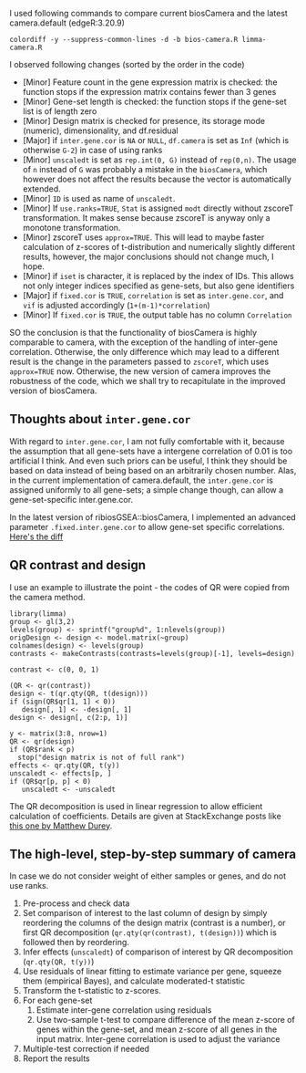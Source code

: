 I used following commands to compare current biosCamera and the latest camera.default (edgeR:3.20.9)

```{bash colordiff}
colordiff -y --suppress-common-lines -d -b bios-camera.R limma-camera.R
```

I observed following changes (sorted by the order in the code)

* [Minor] Feature count in the gene expression matrix is checked: the function stops if the expression matrix contains fewer than 3 genes
* [Minor] Gene-set length is checked: the function stops if the gene-set list is of length zero
* [Minor] Design matrix is checked for presence, its storage mode (numeric), dimensionality, and df.residual
* [Major] if `inter.gene.cor` is `NA` or `NULL`, `df.camera` is set as `Inf` (which is otherwise `G-2`) in case of using ranks
* [Minor] `unscaledt` is set as `rep.int(0, G)` instead of `rep(0,n)`. The usage of `n` instead of `G` was probably a mistake in the `biosCamera`, which however does not affect the results because the vector is automatically extended.
* [Minor] `ID` is used as name of `unscaledt`.
* [Minor] If `use.ranks=TRUE`, `Stat` is assigned `modt` directly without zscoreT transformation. It makes sense because zscoreT is anyway only a monotone transformation.
* [Minor] zscoreT uses `approx=TRUE`. This will lead to maybe faster calculation of z-scores of t-distribution and numerically slightly different results, however, the major conclusions should not change much, I hope.
* [Minor] if `iset` is character, it is replaced by the index of IDs. This allows not only integer indices specified as gene-sets, but also gene identifiers 
* [Major] if `fixed.cor` is `TRUE`, `correlation` is set as `inter.gene.cor`, and `vif` is adjusted accordingly (`1+(m-1)*correlation`)
* [Minor] If `fixed.cor` is `TRUE`, the output table has no column `Correlation`

SO the conclusion is that the functionality of biosCamera is highly comparable to camera, with the exception of the handling of inter-gene correlation. Otherwise, the only difference which may lead to a different result is the change in the parameters passed to `zscoreT`, which uses `approx=TRUE` now. Otherwise, the new version of camera improves the robustness of the code, which we shall try to recapitulate in the improved version of biosCamera.

## Thoughts about `inter.gene.cor`

With regard to `inter.gene.cor`, I am not fully comfortable with it, because the assumption that all gene-sets have a intergene correlation of 0.01 is too artificial I think. And even such priors can be useful, I think they should be based on data instead of being based on an arbitrarily chosen number. Alas, in the current implementation of camera.default, the `inter.gene.cor` is assigned uniformly to all gene-sets; a simple change though, can allow a gene-set-specific inter.gene.cor.

In the latest version of ribiosGSEA::biosCamera, I implemented an advanced parameter `.fixed.inter.gene.cor` to allow gene-set specific correlations. [Here's the diff](https://github.com/Accio/ribios/commit/2f9b8b041309ed2d57c6af1c134f00c2d48b9d93#diff-36a02688c4526c5380f8108b487e45ea)

## QR contrast and design

I use an example to illustrate the point - the codes of QR were copied from the camera method.

```{r qr}
library(limma)
group <- gl(3,2)
levels(group) <- sprintf("group%d", 1:nlevels(group))
origDesign <- design <- model.matrix(~group)
colnames(design) <- levels(group)
contrasts <- makeContrasts(contrasts=levels(group)[-1], levels=design)

contrast <- c(0, 0, 1)

(QR <- qr(contrast))
design <- t(qr.qty(QR, t(design)))
if (sign(QR$qr[1, 1] < 0)) 
   design[, 1] <- -design[, 1]
design <- design[, c(2:p, 1)]

y <- matrix(3:8, nrow=1)
QR <- qr(design)
if (QR$rank < p) 
  stop("design matrix is not of full rank")
effects <- qr.qty(QR, t(y))
unscaledt <- effects[p, ]
if (QR$qr[p, p] < 0) 
   unscaledt <- -unscaledt
```

The QR decomposition is used in linear regression to allow efficient calculation of coefficients. Details are given at StackExchange posts like [this one by Matthew Durey](https://stats.stackexchange.com/questions/154485/least-squares-regression-step-by-step-linear-algebra-computation/154514#154514). 

## The high-level, step-by-step summary of camera

In case we do not consider weight of either samples or genes, and do not use ranks.

1. Pre-process and check data
2. Set comparison of interest to the last column of design by simply reordering the columns of the design matrix (contrast is a number), or first QR decomposition (`qr.qty(qr(contrast), t(design))`) which is followed then by reordering.
3. Infer effects (`unscaledt`) of comparison of interest by QR decomposition (`qr.qty(QR, t(y))`)
4. Use residuals of linear fitting to estimate variance per gene, squeeze them (empirical Bayes), and calculate moderated-t statistic
5. Transform the t-statistic to z-scores.
6. For each gene-set
    1. Estimate inter-gene correlation using residuals
    2. Use two-sample t-test to compare difference of the mean z-score of genes within the gene-set, and mean z-score of all genes in the input matrix. Inter-gene correlation is used to adjust the variance
7. Multiple-test correction if needed
8. Report the results
